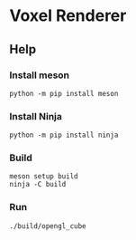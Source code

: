 # Voxel Renderer

## Help

### Install meson
```
python -m pip install meson
```

### Install Ninja
```
python -m pip install ninja
```

### Build
```
meson setup build
ninja -C build
```

### Run
```
./build/opengl_cube
```
